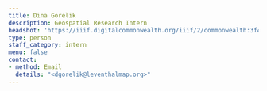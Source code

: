 ```yaml
---
title: Dina Gorelik
description: Geospatial Research Intern
headshot: 'https://iiif.digitalcommonwealth.org/iiif/2/commonwealth:3f463863p/736,6892,514,514/,600/0/default.jpg'
type: person
staff_category: intern
menu: false
contact:
- method: Email
  details: "<dgorelik@leventhalmap.org>"
---
```


